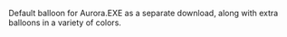 Default balloon for Aurora.EXE as a separate download, along with extra balloons in a variety of colors.
